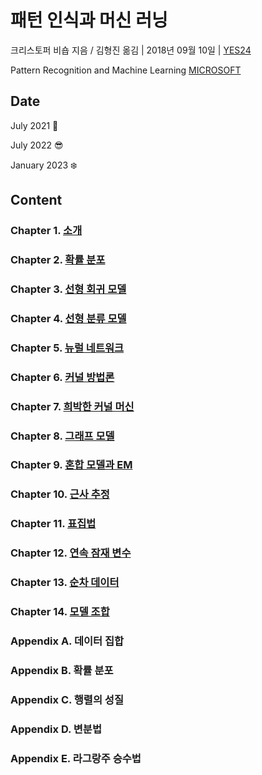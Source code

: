 # 패턴 인식과 머신 러닝

크리스토퍼 비숍 지음 / 김형진 옮김 | 2018년 09월 10일 | [YES24](http://www.yes24.com/Product/Goods/64189352)

Pattern Recognition and Machine Learning [MICROSOFT](https://www.microsoft.com/en-us/research/uploads/prod/2006/01/Bishop-Pattern-Recognition-and-Machine-Learning-2006.pdf)

## Date

July 2021 :gun:

July 2022 :sunglasses:

January 2023 :snowflake:

## Content

### Chapter 1. [소개](C01_Introduction.md)

### Chapter 2. [확률 분포](C02_Probability-Distributions.md)

### Chapter 3. [선형 회귀 모델](C03_Linear-Models-for-Regression.md)

### Chapter 4. [선형 분류 모델](C04_Linear-Models-for-Classification.md)

### Chapter 5. [뉴럴 네트워크](C05_Neural-Networks.md)

### Chapter 6. [커널 방법론](C06_Kernel-Methods.md)

### Chapter 7. [희박한 커널 머신](C07-Sparse-Kernel-Machines.md)

### Chapter 8. [그래프 모델](C08_Graphical-Models.md)

### Chapter 9. [혼합 모델과 EM](C09_Mixture-Models-and-EM.md)

### Chapter 10. [근사 추정](C10_Approximate-Inference.md)

### Chapter 11. [표집법](C11_Sampling-Methods.md)

### Chapter 12. [연속 잠재 변수](C12_Continuous-Latent-Variables.md)

### Chapter 13. [순차 데이터](C13_Sequential-Data.md)

### Chapter 14. [모델 조합](C14_Combining-Models.md)

### Appendix A. 데이터 집합

### Appendix B. 확률 분포

### Appendix C. 행렬의 성질

### Appendix D. 변분법

### Appendix E. 라그랑주 승수법

